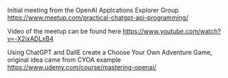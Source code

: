 Initial meeting from the OpenAI Applcations Explorer Group https://www.meetup.com/practical-chatgpt-api-programming/

Video of the meetup can be found here https://www.youtube.com/watch?v=-X2ixADLxB4

Using ChatGPT and DallE create a Choose Your Own Adventure Game, original idea came from CYOA example https://www.udemy.com/course/mastering-openai/
